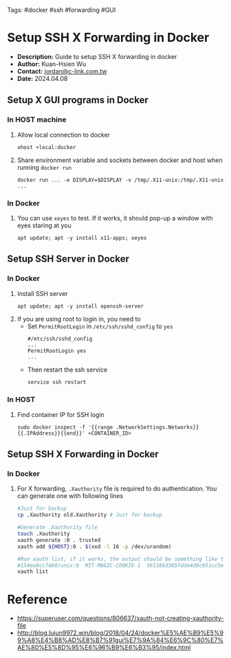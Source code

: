 Tags: #docker #ssh #forwarding #GUI

# Setup SSH X Forwarding in Docker
- __Description:__ Guide to setup SSH X forwarding in docker
- __Author:__ Kuan-Hsien Wu
- __Contact:__ jordan@c-link.com.tw
- __Date:__ 2024.04.08

## Setup X GUI programs in Docker

### In HOST machine
1. Allow local connection to docker
    ```
    xhost +local:docker
    ```
2. Share environment variable and sockets between docker and host when running `docker run`
    ```
    docker run ... -e DISPLAY=$DISPLAY -v /tmp/.X11-unix:/tmp/.X11-unix ...
    ```

### In Docker
1. You can use `xeyes` to test. If it works, it should pop-up a window with eyes staring at you
    ```
    apt update; apt -y install x11-apps; xeyes
    ```

## Setup SSH Server in Docker

### In Docker
1. Install SSH server
    ```
    apt update; apt -y install openssh-server
    ```
2. If you are using root to login in, you need to
    - Set `PermitRootLogin` in `/etc/ssh/sshd_config` to `yes`
        ```
        #/etc/ssh/sshd_config
        ...
        PermitRootLogin yes
        ...
        ```
    - Then restart the ssh service
        ```bash
        service ssh restart
        ```

### In HOST
1. Find container IP for SSH login
    ```
    sudo docker inspect -f '{{range .NetworkSettings.Networks}}{{.IPAddress}}{{end}}' <CONTAINER_ID>
    ```

## Setup SSH X Forwarding in Docker

### In Docker
1. For X forwarding, `.Xauthority` file is required to do authentication. You can generate one with following lines
    ```bash
    #Just for backup
    cp .Xauthority old.Xauthority # Just for backup

    #Generate .Xauthority file
    touch .Xauthority
    xauth generate :0 . trusted
    xauth add ${HOST}:0 . $(xxd -l 16 -p /dev/urandom)

    #Run xauth list, if it works, the output should be something like the following
    #154ea9cc7460/unix:0  MIT-MAGIC-COOKIE-1  5611863305fdda4d9c951cc5eab591e6
    xauth list
    ```

# Reference
- https://superuser.com/questions/806637/xauth-not-creating-xauthority-file
- http://blog.lujun9972.win/blog/2018/04/24/docker%E5%AE%B9%E5%99%A8%E4%B8%AD%E8%B7%91gui%E7%9A%84%E6%9C%80%E7%AE%80%E5%8D%95%E6%96%B9%E6%B3%95/index.html

